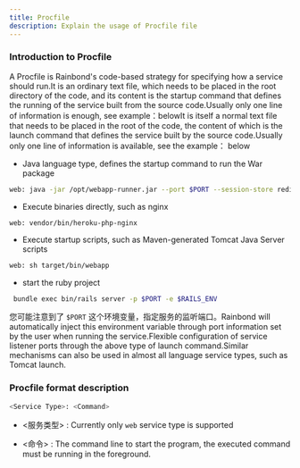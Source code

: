 ```yaml
---
title: Procfile
description: Explain the usage of Procfile file
---
```


### Introduction to Procfile

A Procfile is Rainbond's code-based strategy for specifying how a service should run.It is an ordinary text file, which needs to be placed in the root directory of the code, and its content is the startup command that defines the running of the service built from the source code.Usually only one line of information is enough, see example：belowIt is itself a normal text file that needs to be placed in the root of the code, the content of which is the launch command that defines the service built by the source code.Usually only one line of information is available, see the example： below

- Java language type, defines the startup command to run the War package

```bash
web: java -jar /opt/webapp-runner.jar --port $PORT --session-store redis ./*.war
```

- Execute binaries directly, such as nginx

```
web: vendor/bin/heroku-php-nginx
```

- Execute startup scripts, such as Maven-generated Tomcat Java Server scripts

```bash
web: sh target/bin/webapp
```

- start the ruby project

```bash
 bundle exec bin/rails server -p $PORT -e $RAILS_ENV
```

您可能注意到了 `$PORT` 这个环境变量，指定服务的监听端口。Rainbond will automatically inject this environment variable through port information set by the user when running the service.Flexible configuration of service listener ports through the above type of launch command.Similar mechanisms can also be used in almost all language service types, such as Tomcat launch.

### Procfile format description

```bash
<Service Type>: <Command>
```

- \<服务类型> : Currently only `web` service type is supported

- \<命令> : The command line to start the program, the executed command must be running in the foreground.
